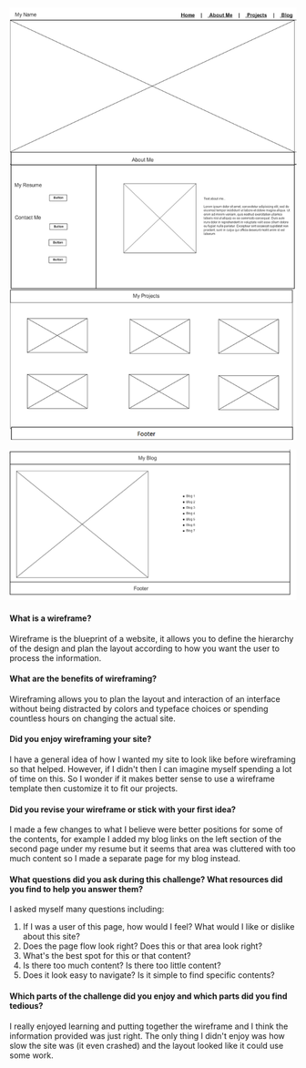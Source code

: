 ![wireframe](imgs/wireframe-index.png)

![wireframe-blog](imgs/wireframe-blog-index.png)

#### What is a wireframe?
Wireframe is the blueprint of a website, it allows you to define the 
hierarchy of the design and plan the layout according to how you want the 
user to process the information. 

#### What are the benefits of wireframing?
Wireframing allows you to plan the layout and interaction of an interface
without being distracted by colors and typeface choices or spending countless
hours on changing the actual site. 

#### Did you enjoy wireframing your site?
I have a general idea of how I wanted my site to look like before wireframing so that 
helped. However, if I didn't then I can imagine myself spending a lot of time on this. So 
I wonder if it makes better sense to use a wireframe template then customize it to fit 
our projects. 

#### Did you revise your wireframe or stick with your first idea?
I made a few changes to what I believe were better positions for some of the contents, 
for example I added my blog links on the left section of the second page under my resume but 
it seems that area was cluttered with too much content so I made a separate page for my blog instead.

#### What questions did you ask during this challenge? What resources did you find to help you answer them?
I asked myself many questions including:
1. If I was a user of this page, how would I feel? What would I like or dislike about this site?
2. Does the page flow look right? Does this or that area look right? 
3. What's the best spot for this or that content?
4. Is there too much content? Is there too little content?
5. Does it look easy to navigate? Is it simple to find specific contents?

#### Which parts of the challenge did you enjoy and which parts did you find tedious?
I really enjoyed learning and putting together the wireframe and I think the information provided was just right.
The only thing I didn't enjoy was how slow the site was (it even crashed) and the layout looked
like it could use some work. 

